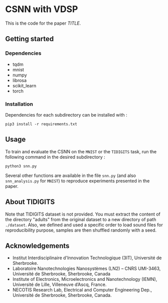 # CSNN with VDSP

This is the code for the paper *TITLE*.

## Getting started

### Dependencies
- tqdm
- mnist
- numpy
- librosa
- scikit_learn
- torch 

### Installation
Dependencies for each subdirectory can be installed with : 
```
pip3 install -r requirements.txt
```

## Usage

To train and evaluate the CSNN on the `MNIST` or the `TIDIGITS` task, run the following command in the desired subdirectory : 
```
python3 snn.py
```

Several other functions are available in the file `snn.py` (and also `snn_analysis.py` for `MNIST`) to reproduce experiments presented in the paper. 

## About TIDIGITS

Note that TIDIGITS dataset is not provided. You must extract the content of the directory "adults" from the original dataset to a new directory of path `./dataset`. Also, we defined and used a specific order to load sound files for reproducibility purpose, samples are then shuffled randomly with a seed.

## Acknowledgements

- Institut Interdisciplinaire d'Innovation Technologique (3IT), Université de Sherbrooke.
- Laboratoire Nanotechnologies Nanosystèmes (LN2) – CNRS UMI-3463, Université de Sherbrooke, Sherbrooke, Canada
- Institute of Electronics, Microelectronics and Nanotechnology (IEMN), Université de Lille, Villeneuve d’Ascq, France.
- NECOTIS Research Lab, Electrical and Computer Engineering Dep., Université de Sherbrooke, Sherbrooke, Canada.

